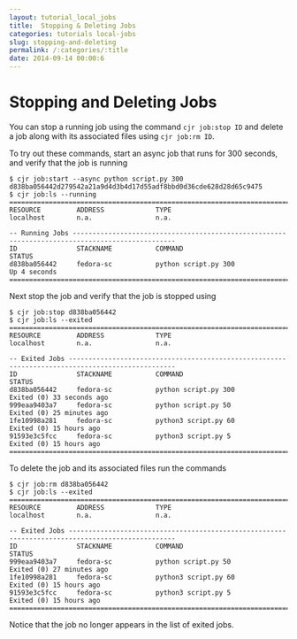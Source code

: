 ```yaml
---
layout: tutorial_local_jobs
title:  Stopping & Deleting Jobs
categories: tutorials local-jobs
slug: stopping-and-deleting
permalink: /:categories/:title
date: 2014-09-14 00:00:6
---
```


Stopping and Deleting Jobs
==========================

You can stop a running job using the command `cjr job:stop ID` and delete a job along with its associated files using `cjr job:rm ID`.


To try out these commands, start an async job that runs for 300 seconds, and verify that the job is running
```console
$ cjr job:start --async python script.py 300
d838ba056442d279542a21a9d4d3b4d17d55adf8bbd0d36cde628d28d65c9475
$ cjr job:ls --running
================================================================================================================
RESOURCE         ADDRESS             TYPE      
localhost        n.a.                n.a.      

-- Running Jobs ------------------------------------------------------------------------------------------------
ID               STACKNAME           COMMAND                                 STATUS                             
d838ba056442     fedora-sc           python script.py 300                    Up 4 seconds                       
================================================================================================================
```

Next stop the job and verify that the job is stopped using 
```console
$ cjr job:stop d838ba056442
$ cjr job:ls --exited
================================================================================================================
RESOURCE         ADDRESS             TYPE      
localhost        n.a.                n.a.      

-- Exited Jobs -------------------------------------------------------------------------------------------------
ID               STACKNAME           COMMAND                                 STATUS                             
d838ba056442     fedora-sc           python script.py 300                    Exited (0) 33 seconds ago          
999eaa9403a7     fedora-sc           python script.py 50                     Exited (0) 25 minutes ago          
1fe10998a281     fedora-sc           python3 script.py 60                    Exited (0) 15 hours ago            
91593e3c5fcc     fedora-sc           python3 script.py 5                     Exited (0) 15 hours ago            
================================================================================================================

```
To delete the job and its associated files run the commands
```console
$ cjr job:rm d838ba056442
$ cjr job:ls --exited
================================================================================================================
RESOURCE         ADDRESS             TYPE      
localhost        n.a.                n.a.      

-- Exited Jobs -------------------------------------------------------------------------------------------------
ID               STACKNAME           COMMAND                                 STATUS                             
999eaa9403a7     fedora-sc           python script.py 50                     Exited (0) 27 minutes ago          
1fe10998a281     fedora-sc           python3 script.py 60                    Exited (0) 15 hours ago            
91593e3c5fcc     fedora-sc           python3 script.py 5                     Exited (0) 15 hours ago            
================================================================================================================
```
Notice that the job no longer appears in the list of exited jobs.
























